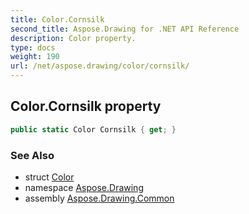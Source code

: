 ```yaml
---
title: Color.Cornsilk
second_title: Aspose.Drawing for .NET API Reference
description: Color property. 
type: docs
weight: 190
url: /net/aspose.drawing/color/cornsilk/
---
```

## Color.Cornsilk property

```csharp
public static Color Cornsilk { get; }
```

### See Also

* struct [Color](../)
* namespace [Aspose.Drawing](../../color/)
* assembly [Aspose.Drawing.Common](../../../)


